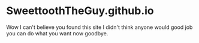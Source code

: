 # SweettoothTheGuy.github.io
Wow
I can't believe you found this site
I didn't think anyone would
good job
you can do what you want now
goodbye.
